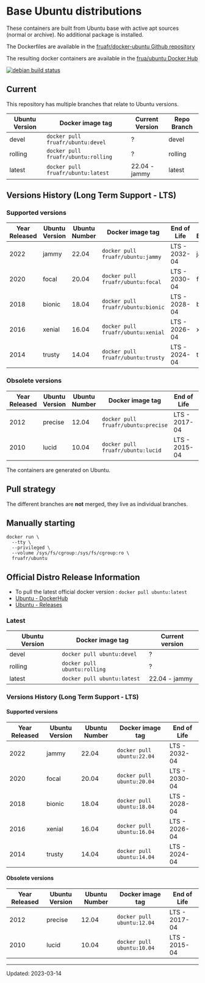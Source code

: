 # Base Ubuntu distributions

These containers are built from Ubuntu base with active apt sources (normal or archive). No additional package is installed.

The Dockerfiles are available in the [fruafr/docker-ubuntu Github repository](https://github.com/fruafr/docker-ubuntu)

The resulting docker containers are available in the [frua/ubuntu Docker Hub](https://hub.docker.com/repository/docker/fruafr/ubuntu)

[![debian build status](https://img.shields.io/docker/cloud/build/fruafr/ubuntu.svg)](https://hub.docker.com/repository/docker/fruafr/ubuntu)

## Current

This repository has multiple branches that relate to Ubuntu versions.

|Ubuntu Version    |Docker image tag                       |Current Version |Repo Branch   |
|------------------|---------------------------------------|----------------|--------------|
|devel             |`docker pull fruafr/ubuntu:devel`      |?               |devel         |
|rolling           |`docker pull fruafr/ubuntu:rolling`    |?               |rolling       |
|latest            |`docker pull fruafr/ubuntu:latest`     |22.04 - jammy   |latest        |

## Versions History (Long Term Support - LTS)

### Supported versions

|Year Released |Ubuntu Version |Ubuntu Number |Docker image tag                  |End of Life               |Repo Branch       |
|--------------|---------------|--------------|----------------------------------|--------------------------|------------------|
|2022          |jammy          |22.04         |`docker pull fruafr/ubuntu:jammy` |LTS - 2032-04             |jammy             |
|2020          |focal          |20.04         |`docker pull fruafr/ubuntu:focal` |LTS - 2030-04             |focal             |
|2018          |bionic         |18.04         |`docker pull fruafr/ubuntu:bionic` |LTS - 2028-04            |bionic            |
|2016          |xenial         |16.04         |`docker pull fruafr/ubuntu:xenial` |LTS - 2026-04            |xenial            |
|2014          |trusty         |14.04         |`docker pull fruafr/ubuntu:trusty` |LTS - 2024-04            |trusty            |

### Obsolete versions 

|Year Released |Ubuntu Version |Ubuntu Number |Docker image tag                    |End of Life                      |Repo Branch       |
|--------------|---------------|--------------|------------------------------------|--------------------------|------------------|
|2012          |precise        |12.04         |`docker pull fruafr/ubuntu:precise` |LTS - 2017-04             |precise           |
|2010          |lucid          |10.04         |`docker pull fruafr/ubuntu:lucid`   |LTS - 2015-04             |lucid             |

The containers are generated on Ubuntu. 

## Pull strategy

The different branches are **not** merged, they live as individual branches.

## Manually starting

```
docker run \
  --tty \
  --privileged \
  --volume /sys/fs/cgroup:/sys/fs/cgroup:ro \
  fruafr/ubuntu
```

## Official Distro Release Information
- To pull the latest official docker version : `docker pull ubuntu:latest`
- [Ubuntu - DockerHub](https://hub.docker.com/_/ubuntu)
- [Ubuntu - Releases](https://wiki.ubuntu.com/Releases)

### Latest

|Ubuntu Version    |Docker image tag                |Current version |
|------------------|--------------------------------|----------------|
|devel             |`docker pull ubuntu:devel`      |?               |
|rolling           |`docker pull ubuntu:rolling`    |?               |
|latest            |`docker pull ubuntu:latest`     |22.04 - jammy   |

### Versions History (Long Term Support - LTS)

#### Supported versions

|Year Released |Ubuntu Version |Ubuntu Number |Docker image tag           |End of Life               |
|--------------|---------------|--------------|---------------------------|--------------------------|
|2022          |jammy          |22.04         |`docker pull ubuntu:22.04` |LTS - 2032-04             |
|2020          |focal          |20.04         |`docker pull ubuntu:20.04` |LTS - 2030-04             |
|2018          |bionic         |18.04         |`docker pull ubuntu:18.04` |LTS - 2028-04             |
|2016          |xenial         |16.04         |`docker pull ubuntu:16.04` |LTS - 2026-04             |
|2014          |trusty         |14.04         |`docker pull ubuntu:14.04` |LTS - 2024-04             |

#### Obsolete versions 

|Year Released |Ubuntu Version |Ubuntu Number |Docker image tag           |End of Life               |
|--------------|---------------|--------------|---------------------------|--------------------------|
|2012          |precise        |12.04         |`docker pull ubuntu:12.04` |LTS - 2017-04             |
|2010          |lucid          |10.04         |`docker pull ubuntu:10.04` |LTS - 2015-04             |

----
Updated: 2023-03-14
